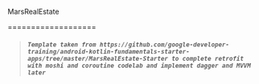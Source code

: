 MarsRealEstate

===================

>#### ***`Template taken from https://github.com/google-developer-training/android-kotlin-fundamentals-starter-apps/tree/master/MarsRealEstate-Starter to complete retrofit with moshi and coroutine codelab and implement dagger and MVVM later`***
